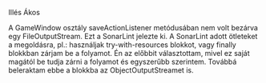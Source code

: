 Illés Ákos

A GameWindow osztály saveActionListener metódusában nem volt bezárva egy FileOutputStream. Ezt a SonarLint jelezte ki.
A SonarLint adott ötleteket a megoldásra, pl.: használjak try-with-resources blokkot, vagy finally blokkban zárjam be a folyamot.
Én az előbbit választottam, mivel ez saját magától be tudja zárni a folyamot és egyszerűbb szerintem.
Továbbá beleraktam ebbe a blokkba az ObjectOutputStreamet is.